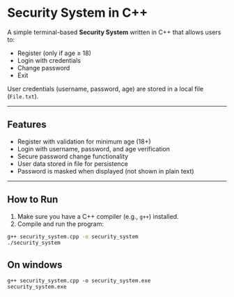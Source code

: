 #  Security System in C++

A simple terminal-based **Security System** written in C++ that allows users to:

- Register (only if age ≥ 18)
- Login with credentials
- Change password
- Exit

User credentials (username, password, age) are stored in a local file (`File.txt`).

---

##  Features

-  Register with validation for minimum age (18+)
-  Login with username, password, and age verification
-  Secure password change functionality
-  User data stored in file for persistence
-  Password is masked when displayed (not shown in plain text)
  
---

##  How to Run

1. Make sure you have a C++ compiler (e.g., `g++`) installed.
2. Compile and run the program:

```bash
g++ security_system.cpp -o security_system
./security_system
```
## On windows
```
g++ security_system.cpp -o security_system.exe
security_system.exe

```
